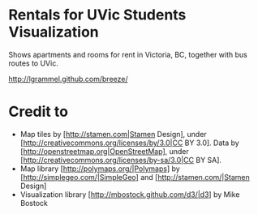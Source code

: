 Rentals for UVic Students Visualization
=======================================

Shows apartments and rooms for rent in Victoria, BC, together with bus routes to UVic.

http://lgrammel.github.com/breeze/


Credit to
=========

 * Map tiles by [http://stamen.com|Stamen Design], under [http://creativecommons.org/licenses/by/3.0|CC BY 3.0]. Data by [http://openstreetmap.org|OpenStreetMap], under [http://creativecommons.org/licenses/by-sa/3.0|CC BY SA].
 * Map library [http://polymaps.org/|Polymaps] by [http://simplegeo.com/|SimpleGeo] and [http://stamen.com/|Stamen Design]
 * Visualization library [http://mbostock.github.com/d3/|d3] by Mike Bostock